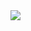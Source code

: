 <a href="https://portal.azure.com/#create/Microsoft.Template/uri/https://raw.githubusercontent.com/DXFrance/AzureKubernetes/master/AzureKubernetes/Templates/VM-Cluster/azuredeploy.json" target="_blank">
    <img src="http://azuredeploy.net/deploybutton.png"/>
</a>
